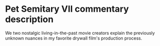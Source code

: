 # Pet Semitary VII commentary description

We two nostalgic living-in-the-past movie creators explain the previously unknown nuances in my favorite drywall film's production process. 
